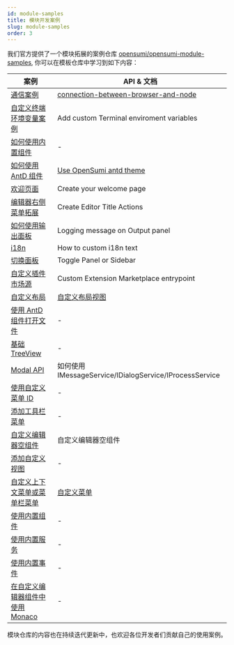 ```yaml
---
id: module-samples
title: 模块开发案例
slug: module-samples
order: 3
---
```


我们官方提供了一个模块拓展的案例仓库 [opensumi/opensumi-module-samples](https://github.com/opensumi/opensumi-module-samples), 你可以在模板仓库中学习到如下内容：

| 案例                                                                                                                                | API & 文档                                                                                                             |
| ----------------------------------------------------------------------------------------------------------------------------------- | ---------------------------------------------------------------------------------------------------------------------- |
| [通信案例](https://github.com/opensumi/opensumi-module-samples/tree/main/modules/connection)                                        | [connection-between-browser-and-node](https://opensumi.com/en/docs/develop/sample/connection-between-browser-and-node) |
| [自定义终端环境变量案例](https://github.com/opensumi/opensumi-module-samples/tree/main/modules/terminal-env)                        | Add custom Terminal enviroment variables                                                                               |
| [如何使用内置组件](https://github.com/opensumi/opensumi-module-samples/tree/main/modules/components)                                | -                                                                                                                      |
| [如何使用 AntD 组件](https://github.com/opensumi/opensumi-module-samples/tree/main/modules/use-antd)                                | [Use OpenSumi antd theme](https://github.com/opensumi/antd-theme)                                                      |
| [欢迎页面](https://github.com/opensumi/opensumi-module-samples/tree/main/modules/add-welcome-content)                               | Create your welcome page                                                                                               |
| [编辑器右侧菜单拓展](https://github.com/opensumi/opensumi-module-samples/tree/main/modules/editor-title)                            | Create Editor Title Actions                                                                                            |
| [如何使用输出面板](https://github.com/opensumi/opensumi-module-samples/tree/main/modules/editor-title)                              | Logging message on Output panel                                                                                        |
| [i18n](https://github.com/opensumi/opensumi-module-samples/tree/main/example/src/browser/i18n/setup.ts)                             | How to custom i18n text                                                                                                |
| [切换面板](https://github.com/opensumi/opensumi-module-samples/tree/main/modules/toggle-panel/browser/toggle-panel.contribution.ts) | Toggle Panel or Sidebar                                                                                                |
| [自定义插件市场源](https://github.com/opensumi/opensumi-module-samples/tree/main/example/src/node/start-server.ts#L18)              | Custom Extension Marketplace entrypoint                                                                                |
| [自定义布局](https://github.com/opensumi/opensumi-modue-samples/tree/main/modules/custom-toolbar)                                   | [自定义布局视图](https://opensumi.com/zh/docs/integrate/universal-integrate-case/custom-view)                          |
| [使用 AntD 组件打开文件](https://github.com/opensumi/opensumi-modue-samples/tree/main/modules/use-antd)                             | -                                                                                                                      |
| [基础 TreeView](https://github.com/opensumi/opensumi-modue-samples/tree/main/modules/components)                                    | -                                                                                                                      |
| [Modal API](https://github.com/opensumi/opensumi-module-samples/blob/main/modules/builtin-services/README.md)                       | 如何使用 IMessageService/IDialogService/IProcessService                                                                |
| [使用自定义菜单 ID](https://github.com/opensumi/opensumi-module-samples/blob/main/modules/connection/README.md)                     | -                                                                                                                      |
| [添加工具栏菜单](https://github.com/opensumi/opensumi-module-samples/blob/main/modules/connection/README.md)                        | -                                                                                                                      |
| [自定义编辑器空组件](https://github.com/opensumi/opensumi-module-samples/blob/main/modules/editor-empty-component/README.md)        | 自定义编辑器空组件                                                                                                     |
| [添加自定义视图](https://github.com/opensumi/opensumi-module-samples/blob/main/modules/custom-view/README.md)                       | -                                                                                                                      |
| [自定义上下文菜单或菜单栏菜单](https://github.com/opensumi/opensumi-module-samples/blob/main/modules/custom-context-menu/README.md) | [自定义菜单](https://opensumi.com/zh/docs/integrate/universal-integrate-case/custom-menu)                              |
| [使用内置组件](https://github.com/opensumi/opensumi-modue-samples/tree/main/modules/components)                                     | -                                                                                                                      |
| [使用内置服务](https://github.com/opensumi/opensumi-modue-samples/tree/main/modules/builtin-services)                               | -                                                                                                                      |
| [使用内置事件](https://github.com/opensumi/opensumi-modue-samples/tree/main/modules/builtin-events)                                 | -                                                                                                                      |
| [在自定义编辑器组件中使用 Monaco](https://github.com/opensumi/opensumi-modue-samples/tree/main/modules/editor-monaco-component)     | -                                                                                                                      |

模块仓库的内容也在持续迭代更新中，也欢迎各位开发者们贡献自己的使用案例。
